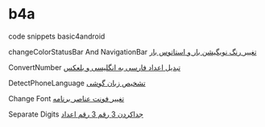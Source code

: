 # b4a

code snippets basic4android

changeColorStatusBar And NavigationBar [تغییر رنگ نویگیشن بار و استاتوس بار](https://github.com/javadhemmatpoor/b4aCodeSnippet/blob/master/ChangeColorStatusBar/ChangeColorStatusAndNavigationBar.md)

ConvertNumber [تبدیل اعداد فارسی به انگلیسی و بلعکس](https://github.com/javadhemmatpoor/b4aCodeSnippet/tree/master/ConvertNumber)

DetectPhoneLanguage [تشخیص زبان گوشی](https://github.com/javadhemmatpoor/b4aCodeSnippet/blob/master/Detect_Phone_Language/DetectPhoneLanguage.md)

Change Font [تغییر فونت عناصر برنامه](https://github.com/javadhemmatpoor/b4aCodeSnippet/blob/master/Font/ChangeFontCSBuilder.md)

Separate Digits [جداکردن 3 رقم 3 رقم اعداد](https://github.com/javadhemmatpoor/b4aCodeSnippet/tree/master/Separate-3-digits-3-digits)
